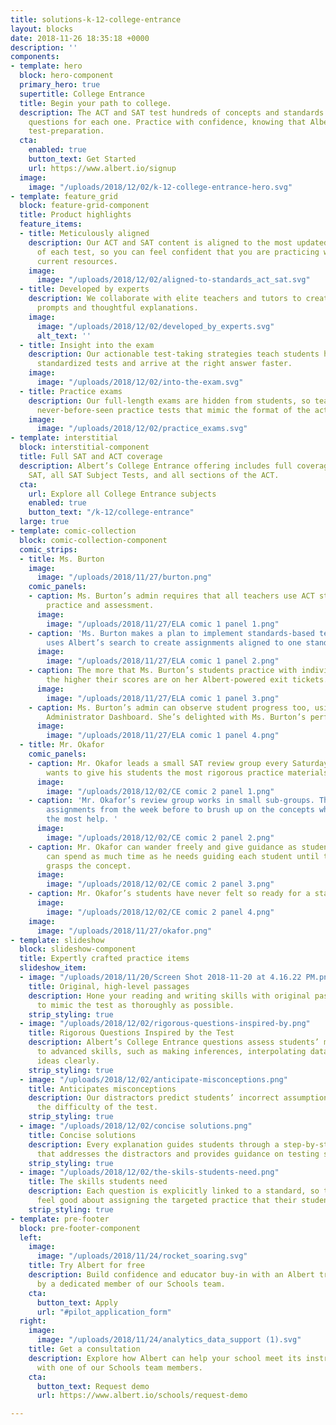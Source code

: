 ```yaml
---
title: solutions-k-12-college-entrance
layout: blocks
date: 2018-11-26 18:35:18 +0000
description: ''
components:
- template: hero
  block: hero-component
  primary_hero: true
  supertitle: College Entrance
  title: Begin your path to college.
  description: The ACT and SAT test hundreds of concepts and standards. We’ve created
    questions for each one. Practice with confidence, knowing that Albert offers comprehensive
    test-preparation.
  cta:
    enabled: true
    button_text: Get Started
    url: https://www.albert.io/signup
  image:
    image: "/uploads/2018/12/02/k-12-college-entrance-hero.svg"
- template: feature_grid
  block: feature-grid-component
  title: Product highlights
  feature_items:
  - title: Meticulously aligned
    description: Our ACT and SAT content is aligned to the most updated specifications
      of each test, so you can feel confident that you are practicing with the most
      current resources.
    image:
      image: "/uploads/2018/12/02/aligned-to-standards_act_sat.svg"
  - title: Developed by experts
    description: We collaborate with elite teachers and tutors to create challenging
      prompts and thoughtful explanations.
    image:
      image: "/uploads/2018/12/02/developed_by_experts.svg"
      alt_text: ''
  - title: Insight into the exam
    description: Our actionable test-taking strategies teach students how to take
      standardized tests and arrive at the right answer faster.
    image:
      image: "/uploads/2018/12/02/into-the-exam.svg"
  - title: Practice exams
    description: Our full-length exams are hidden from students, so teachers can assign
      never-before-seen practice tests that mimic the format of the actual exam
    image:
      image: "/uploads/2018/12/02/practice_exams.svg"
- template: interstitial
  block: interstitial-component
  title: Full SAT and ACT coverage
  description: Albert’s College Entrance offering includes full coverage of the new
    SAT, all SAT Subject Tests, and all sections of the ACT.
  cta:
    url: Explore all College Entrance subjects
    enabled: true
    button_text: "/k-12/college-entrance"
  large: true
- template: comic-collection
  block: comic-collection-component
  comic_strips:
  - title: Ms. Burton
    image:
      image: "/uploads/2018/11/27/burton.png"
    comic_panels:
    - caption: Ms. Burton’s admin requires that all teachers use ACT standards for
        practice and assessment.
      image:
        image: "/uploads/2018/11/27/ELA comic 1 panel 1.png"
    - caption: 'Ms. Burton makes a plan to implement standards-based teaching and
        uses Albert’s search to create assignments aligned to one standard at a time '
      image:
        image: "/uploads/2018/11/27/ELA comic 1 panel 2.png"
    - caption: The more that Ms. Burton’s students practice with individual standards,
        the higher their scores are on her Albert-powered exit tickets.
      image:
        image: "/uploads/2018/11/27/ELA comic 1 panel 3.png"
    - caption: Ms. Burton’s admin can observe student progress too, using the Albert
        Administrator Dashboard. She’s delighted with Ms. Burton’s performance!
      image:
        image: "/uploads/2018/11/27/ELA comic 1 panel 4.png"
  - title: Mr. Okafor
    comic_panels:
    - caption: Mr. Okafor leads a small SAT review group every Saturday morning. He
        wants to give his students the most rigorous practice materials he can.
      image:
        image: "/uploads/2018/12/02/CE comic 2 panel 1.png"
    - caption: 'Mr. Okafor’s review group works in small sub-groups. The use their
        assignments from the week before to brush up on the concepts where they need
        the most help. '
      image:
        image: "/uploads/2018/12/02/CE comic 2 panel 2.png"
    - caption: Mr. Okafor can wander freely and give guidance as students work. He
        can spend as much time as he needs guiding each student until the student
        grasps the concept.
      image:
        image: "/uploads/2018/12/02/CE comic 2 panel 3.png"
    - caption: Mr. Okafor’s students have never felt so ready for a standardized test!
      image:
        image: "/uploads/2018/12/02/CE comic 2 panel 4.png"
    image:
      image: "/uploads/2018/11/27/okafor.png"
- template: slideshow
  block: slideshow-component
  title: Expertly crafted practice items
  slideshow_item:
  - image: "/uploads/2018/11/20/Screen Shot 2018-11-20 at 4.16.22 PM.png"
    title: Original, high-level passages
    description: Hone your reading and writing skills with original passages crafted
      to mimic the test as thoroughly as possible.
    strip_styling: true
  - image: "/uploads/2018/12/02/rigorous-questions-inspired-by.png"
    title: Rigorous Questions Inspired by the Test
    description: Albert’s College Entrance questions assess students’ mastery of basic
      to advanced skills, such as making inferences, interpolating data, and communicating
      ideas clearly.
    strip_styling: true
  - image: "/uploads/2018/12/02/anticipate-misconceptions.png"
    title: Anticipates misconceptions
    description: Our distractors predict students’ incorrect assumptions, mimicking
      the difficulty of the test.
    strip_styling: true
  - image: "/uploads/2018/12/02/concise solutions.png"
    title: Concise solutions
    description: Every explanation guides students through a step-by-step process
      that addresses the distractors and provides guidance on testing strategies.
    strip_styling: true
  - image: "/uploads/2018/12/02/the-skils-students-need.png"
    title: The skills students need
    description: Each question is explicitly linked to a standard, so teachers can
      feel good about assigning the targeted practice that their students need.
    strip_styling: true
- template: pre-footer
  block: pre-footer-component
  left:
    image:
      image: "/uploads/2018/11/24/rocket_soaring.svg"
    title: Try Albert for free
    description: Build confidence and educator buy-in with an Albert trial supported
      by a dedicated member of our Schools team.
    cta:
      button_text: Apply
      url: "#pilot_application_form"
  right:
    image:
      image: "/uploads/2018/11/24/analytics_data_support (1).svg"
    title: Get a consultation
    description: Explore how Albert can help your school meet its instructional goals
      with one of our Schools team members.
    cta:
      button_text: Request demo
      url: https://www.albert.io/schools/request-demo

---
```

